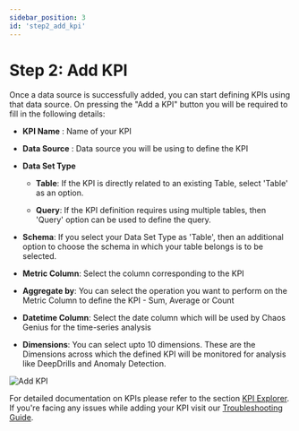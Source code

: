 ```yaml
---
sidebar_position: 3
id: 'step2_add_kpi'
---
```

# Step 2: Add KPI

Once a data source is successfully added, you can start defining KPIs using that data source. On pressing the "Add a KPI" button you will be required to fill in the following details:

-   **KPI Name** : Name of your KPI

-   **Data Source** : Data source you will be using to define the KPI

-   **Data Set Type**

    - **Table**: If the KPI is directly related to an existing Table, select 'Table' as an option. 
   
    - **Query**: If the KPI definition requires using multiple tables, then 'Query' option can be used to define the query.

-   **Schema**: If you select your Data Set Type as 'Table', then an additional option to choose the schema in which your table belongs is to be selected.

-   **Metric Column**: Select the column corresponding to the KPI

-   **Aggregate by**: You can select the operation you want to perform on the Metric Column to define the KPI - Sum, Average or Count

-   **Datetime Column**: Select the date column which will be used by Chaos Genius for the time-series analysis

-   **Dimensions**: You can select upto 10 dimensions. These are the Dimensions across which the defined KPI will be monitored for analysis like DeepDrills and Anomaly Detection.

![Add KPI](/img/Quick_Start/setup_add_kpi.png)

For detailed documentation on KPIs please refer to the section [KPI Explorer](/kpi_explorer/add-kpi.md). If you're facing any issues while adding your KPI visit our [Troubleshooting Guide](/Troubleshooting/adding_kpi/datasets.md).
